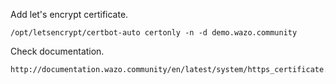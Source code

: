 Add let's encrypt certificate.

    /opt/letsencrypt/certbot-auto certonly -n -d demo.wazo.community

Check documentation.

    http://documentation.wazo.community/en/latest/system/https_certificate.html
